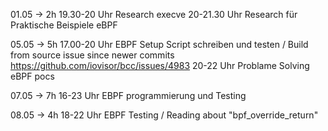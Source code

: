 01.05 -> 2h
19.30-20 Uhr Research execve
20-21.30 Uhr Research für Praktische Beispiele eBPF 

05.05 -> 5h
17.00-20 Uhr EBPF Setup Script schreiben und testen / Build from source issue since newer commits https://github.com/iovisor/bcc/issues/4983
20-22 Uhr Problame Solving eBPF pocs

07.05 -> 7h
16-23 Uhr EBPF programmierung und Testing

08.05 -> 4h
18-22 Uhr EBPF Testing / Reading about "bpf_override_return"
